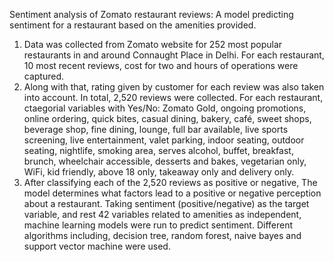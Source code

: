 Sentiment analysis of Zomato restaurant reviews: A model predicting sentiment for a restaurant based on the amenities provided.

1. Data was collected from Zomato website for 252 most popular restaurants in and around Connaught Place in Delhi. For each restaurant, 10 most recent reviews, cost for two and hours of operations were captured.
2. Along with that, rating given by customer for each review was also taken into account. In total, 2,520 reviews were collected.
For each restaurant, ctaegorial variables with Yes/No: Zomato Gold, ongoing promotions, online ordering, quick bites, casual dining, bakery, café, sweet shops, beverage shop,  fine dining, lounge, full bar available, live sports screening, live entertainment, valet parking, indoor seating, outdoor seating, nightlife, smoking area, serves alcohol, buffet, breakfast, brunch, wheelchair accessible, desserts and bakes, vegetarian only, WiFi, kid friendly, above 18 only, takeaway only and delivery only.
2. After classifying each of the 2,520 reviews as positive or negative, The model determines what factors lead to a positive or negative perception about a restaurant. Taking sentiment (positive/negative) as the target variable, and rest 42 variables related to amenities as independent, machine learning models were run to predict sentiment. Different algorithms including, decision tree, random forest, naive bayes and support vector machine were used.
